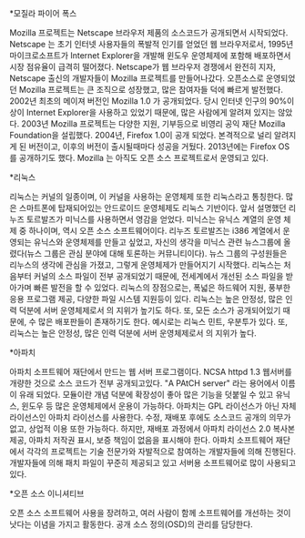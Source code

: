 *모질라 파이어 폭스

Mozilla 프로젝트는 Netscape 브라우저 제품의 소스코드가 공개되면서 시작되었다. Netscape 는 초기 인터넷 사용자들의 폭발적 인기를 얻었던 웹 브라우저로서, 1995년 마이크로소프트가 Internet Explorer을 개발해 윈도우 운영체제에 포함해 배포하면서 시장 점유율이 급격히 떨어졌다. Netscape가 웹 브라우저 경쟁에서 완전히 지자, Netscape 출신의 개발자들이 Mozilla 프로젝트를 만들어나갔다. 오픈소스로 운영되었던 Mozilla 프로젝트는 큰 조직으로 성장했고, 많은 참여자들 덕에 빠르게 발전했다. 2002년 최초의 메이져 버전인 Mozilla 1.0 가 공개되었다. 당시 인터넷 인구의 90%이상이 Internet Explorer을 사용하고 있었기 때문에, 많은 사람에게 알려져 있지는 않았다. 2003년 Mozilla 프로젝트는 다양한 지원, 기부등으로 비영리 공익 재단 Mozilla Foundation을 설립했다. 2004년, Firefox 1.0이 공개 되었다. 본격적으로 널리 알려지게 된 버전이고, 이후의 버전이 출시될때마다 성공을 거뒀다. 2013년에는 Firefox OS를 공개하기도 했다. Mozilla 는 아직도 오픈 소스 프로젝트로서 운영되고 있다. 

*리눅스

리눅스는 커널의 일종이며, 이 커널을 사용하는 운영체제 또한 리눅스라고 통칭한다. 많은 스마트폰에 탑재되어있는 안드로이드 운영체제도 리눅스 기반이다. 앞서 설명했던 리누즈 토르발즈가 미닉스를 사용하면서 영감을 얻었다. 미닉스는 유닉스 계열의 운영 체제 중 하나이며, 역시 오픈 소스 소프트웨어이다. 리누즈 토르발즈는 i386 계열에서 운영되는 유닉스와 운영체제를 만들고 싶었고, 자신의 생각을 미닉스 관련 뉴스그룹에 올렸다(뉴스 그룹은 관심 분야에 대해 토론하는 커뮤니티이다). 뉴스 그룹의  구성원들은 리누스의 생각에 관심을 가졌고, 그렇게 운영체제가 만들어지기 시작했다. 리눅스는 처음부터 커널의 소스 파일이 전부 공개되었기 때문에, 전세계에서 개선된 소스 파일을 받아가며 빠른 발전을 할 수 있었다. 리눅스의 장점으로는, 폭넓은 하드웨어 지원, 풍부한 응용 프로그램 제공, 다양한 파일 시스템 지원등이 있다. 리눅스는 높은 안정성, 많은 인력 덕분에 서버 운영체제로서 의 지위가 높기도 하다. 또, 모든 소스가 공개되어있기 때문에, 수 많은 배포판들이 존재하기도 한다. 예시로는 리눅스 민트, 우분투가 있다. 또, 리눅스는 높은 안정성, 많은 인력 덕분에 서버 운영체제로서 의 지위가 높다. 

*아파치

아파치 소프트웨어 재단에서 만드는 웹 서버 프로그램이다. NCSA httpd 1.3 웹서버를 개량한 것으로 소스 코드가 전부 공개되고있다. "A PAtCH server" 라는 용어에서 이름이 유래 되었다. 모듈이란 개념 덕분에 확장성이 좋아 많은 기능을 덧붙일 수 있고 유닉스, 윈도우 등 많은 운영체제에서 운용이 가능하다. 아파치는 GPL 라이선스가 아닌 자체 라이선스인 아파치 라이선스를 사용한다. 수정, 재배포 후에도 소스코드 공개의 의무가 없고, 상업적 이용 또한 가능하다. 하지만, 재배포 과정에서 아파치 라이선스 2.0 복사본 제공, 아파치 저작권 표시, 보증 책임이 없음을 표시해야 한다. 아파치 소프트웨어 재단에서 각각의 프로젝트는 기술 전문가와 자발적으로 참여하는 개발자들에 의해 진행된다. 개발자들에 의해 패치 파일이 꾸준히 제공되고 있고 서버용 소프트웨어로 많이 사용되고 있다. 

*오픈 소스 이니셔티브

오픈 소스 소프트웨어 사용을 장려하고, 여러 사람이 함께 소프트웨어를 개선하는 것이 낫다는 이념을 가지고 활동한다. 공개 소스 정의(OSD)의 관리를 담당한다.
